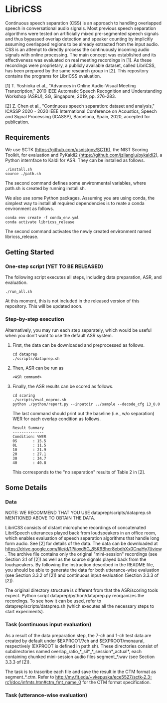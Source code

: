 # LibriCSS
Continuous speech separation (CSS) is an approach to handling overlapped speech in conversational audio signals. Most previous speech separation algorithms were tested on artificially mixed pre-segmented speech signals and thus bypassed overlap detection and speaker counting by implicitly assuming overlapped regions to be already extracted from the input audio. CSS is an attempt to directly process the continuously incoming audio signals with online processing. The main concept was established and its effectiveness was evaluated on real meeting recordings in [1]. As these recordings were proprietary, a publicly available dataset, called LibriCSS, has been prepared by the same research group in [2]. This repository contains the programs for LibriCSS evaluation. 

[1] T. Yoshioka et al., "Advances in Online Audio-Visual Meeting Transcription," 2019 IEEE Automatic Speech Recognition and Understanding Workshop (ASRU), SG, Singapore, 2019, pp. 276-283. 

[2] Z. Chen et al., "Continuous speech separation: dataset and analysis," ICASSP 2020 - 2020 IEEE International Conference on Acoustics, Speech and Signal Processing (ICASSP), Barcelona, Spain, 2020, accepted for publication.

## Requirements

We use SCTK (https://github.com/usnistgov/SCTK), the NIST Scoring Toolkit, for evaluation and PyKaldi2 (https://github.com/jzlianglu/pykaldi2), a Python internface to Kaldi for ASR. They can be installed as follows. 
```
./install.sh
source ./path.sh
```
The second command defines some environmental variables, where path.sh is created by running install.sh.

We also use some Python packages. Assuming you are using conda, the simplest way to install all required dependencies is to reate a conda environment as follows. 
```
conda env create -f conda_env.yml
conda activate libricss_release
```
The second command activates the newly created environment named libricss_release. 


## Getting Started

### One-step script (YET TO BE RELEASED)
The following script executes all steps, including data preparation, ASR, and evaluation. 
```
./run_all.sh
```
At this moment, this is not included in the released version of this repository. This will be updated soon. 

### Step-by-step execution
Alternatively, you may run each step separately, which would be useful when you don't want to use the default ASR system. 
1. First, the data can be downloaded and preprocessed as follows. 
    ```
    cd dataprep
    ./scripts/dataprep.sh
    ```
2. Then, ASR can be run as 
    ```
    <ASR command>
    ```
3. Finally, the ASR results can be scored as follows. 
    ```
    cd scoring
    ./scripts/eval_noproc.sh
    python ./python/report.py --inputdir ../sample --decode_cfg 13_0.0
    ```  
    The last command should print out the baseline (i.e., w/o separation) WER for each overlap condition as follows. 
    ```  
    Result Summary
    --------------
    Condition: %WER
    0S       : 15.5
    0L       : 11.5
    10       : 21.9
    20       : 27.1
    30       : 34.7
    40       : 40.8
    ```  
    This corresponds to the "no separation" results of Table 2 in [2]. 



## Some Details

### Data
NOTE: WE RECOMMEND THAT YOU USE dataprep/scripts/dataprep.sh MENTIONED ABOVE TO OBTAIN THE DATA.

LibriCSS consists of distant microphone recordings of concatenated LibriSpeech utterances played back from loudspeakers in an office room, which enables evaluation of speech separation algorithms that handle long form audio. See [2] for details of the data. The data can be downloaded at https://drive.google.com/file/d/1Piioxd5G_85K9Bhcr8ebdhXx0CnaHy7l/view. The archive file contains only the original "mini-session" recordings (see Section 3.1 of [2]) as well as the source signals played back from the loudspeakers. By following the instruction described in the README file, you should be able to generate the data for both utterance-wise evaluation (see Section 3.3.2 of [2]) and continuous input evaluation (Section 3.3.3 of [2]). 

The original directory structure is different from that the ASR/scoring tools expect. Python script dataprep/python/dataprep.py reorganizes the recordings. To see how it can be used, refer to dataprep/scripts/dataprep.sh (which executes all the necessary steps to start experiments). 



### Task (continuous input evaluation)
As a result of the data preparation step,  the 7-ch and 1-ch test data are created by default under $EXPROOT/7ch and $EXPROOT/monaural, respectively (EXPROOT is defined in path.sh). 
These directories consist of subdirectories named overlap_ratio\_\*\_sil\*\_\*\_session\*\_actual\*, each containing chunked mini-session 
audio files segment\_\*.wav (see Section 3.3.3 of [2]). 

The task is to trascribe each file and save the result in the CTM format as segment\_\*.ctm. Refer to http://my.fit.edu/~vkepuska/ece5527/sctk-2.3-rc1/doc/infmts.htm#ctm_fmt_name_0 for the CTM format specification.  


### Task (utterance-wise evaluation)
